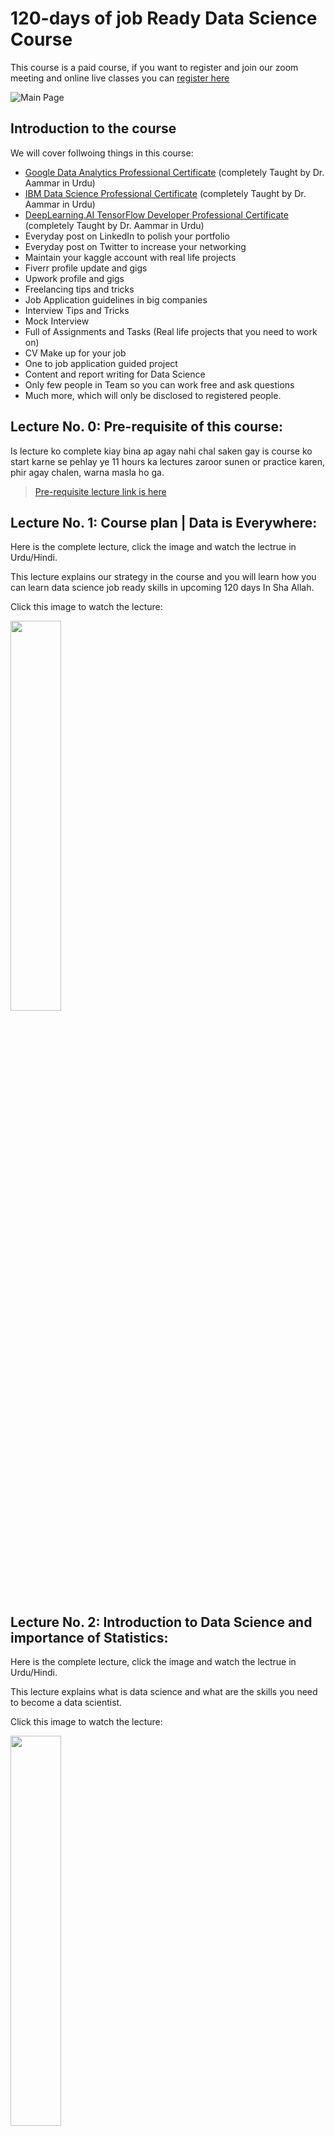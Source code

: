 # 120-days of job Ready Data Science Course 
This course is a paid course, if you want to register and join our zoom meeting and online live classes you can [register here](https://forms.gle/aB3VbemahWTxGtGx8)

![Main Page](resources/00.png)

## Introduction to the course

We will cover follwoing things in this course:

* [Google Data Analytics Professional Certificate](https://www.coursera.org/professional-certificates/google-data-analytics) (completely Taught by Dr. Aammar in Urdu)
* [IBM Data Science Professional Certificate](https://www.coursera.org/professional-certificates/ibm-data-science) (completely Taught by Dr. Aammar in Urdu)
* [DeepLearning.AI TensorFlow Developer Professional Certificate](https://www.coursera.org/professional-certificates/tensorflow-in-practice) (completely Taught by Dr. Aammar in Urdu)
* Everyday post on LinkedIn to polish your portfolio
* Everyday post on Twitter to increase your networking
* Maintain your kaggle account with real life projects
* Fiverr profile update and gigs
* Upwork profile and gigs
* Freelancing tips and tricks
* Job Application guidelines in big companies
* Interview Tips and Tricks
* Mock Interview
* Full of Assignments and Tasks (Real life projects that you need to work on)
* CV Make up for your job
* One to job application guided project
* Content and report writing for Data Science
* Only few people in Team so you can work free and ask questions
* Much more, which will only be disclosed to registered people.

## **Lecture No. 0: Pre-requisite of this course:**

Is lecture ko complete kiay bina ap agay nahi chal saken gay is course ko start karne se pehlay ye 11 hours ka lectures zaroor sunen or practice karen, phir agay chalen, warna masla ho ga.

>[Pre-requisite lecture link is here](https://www.youtube.com/live/xjTMkxVSSxg?feature=share)

## **Lecture No. 1: Course plan | Data is Everywhere:**

Here is the complete lecture, click the image and watch the lectrue in Urdu/Hindi.

This lecture explains our strategy in the course and you will learn how you can learn data science job ready skills in upcoming 120 days In Sha Allah.

Click this image to watch the lecture:

[<img src="./resources/01.png" width="40%">](https://www.youtube.com/live/2pM_RTd8NKg?feature=share "Data Data Every where")

## **Lecture No. 2: Introduction to Data Science and importance of Statistics:**

Here is the complete lecture, click the image and watch the lectrue in Urdu/Hindi.

This lecture explains what is data science and what are the skills you need to become a data scientist.

Click this image to watch the lecture:

[<img src="./resources/02.png" width="40%">](https://www.youtube.com/live/V8iUK5fJo5g?feature=share "Introduction to Data Science")

## **Lecture No. 3: Statistics to Data Science:**

Here is the complete lecture, click the image and watch the lectrue in Urdu/Hindi.

This lecture explains what is statistics and how it is related to data science.

Click this image to watch the lecture:

[<img src="./resources/03.png" width="40%">](https://www.youtube.com/live/UmiYoRNq0oA?feature=share "Statistics to Data Science")

## **Lecture No. 4: Stat ka zero se start (Complete Workshop):**

This lecture is the complete workshop on statistics for Data Science and tells you basic - advance concepts in Data Science.

This lecture explains why statistics is important for data science.

Click this image to watch the lecture:

[<img src="./resources/04.png" width="40%">](https://www.youtube.com/live/ptp9XcvONfw?feature=share "Stat ki workshop")

## **Lecture No. 5: Introduction to Python and Data Science Revision:**

Here is the complete lecture, click the image and watch the lectrue in Urdu/Hindi.

Please revise this lecture before going to the next step. This lecture was a pre-requisite for the course. Is liay is lecture ko pehlay ap practice karen phir agay chalen, warna maslay masael hun gay.

Click this image to watch the lecture:

[<img src="./resources/05.png" width="40%">](https://www.youtube.com/live/xjTMkxVSSxg?feature=share "Revision of Data Science")

## **Lecture No. 6: Statistics for Data Science (Scales of Measurements and details about Data Types):**

Here is the complete lecture, click the image and watch the lectrue in Urdu/Hindi.

This lecture explains the scales of measurements and Data Types in statistics.

Click this image to watch the lecture:

[<img src="./resources/06.png" width="40%">](https://www.youtube.com/live/HTn4zNLBa1I?feature=share "Phase-I")

## **Lecture No. 7: Descriptive vs. Inferential  Statistics (Choosing a right statistical Method):**

Here is the complete lecture, click the image and watch the lectrue in Urdu/Hindi.
This lecture explains the Descriptive Statistics in statistics. 

Click this image to watch the lecture:

[<img src="./resources/07.png" width="40%">](https://www.youtube.com/live/rsfPdUANZIY?feature=share "Phase-II and Phase-III")

## **Lecture No. 8: Descriptive and Inferential Statistics:**

Here is the complete lecture, click the image and watch the lectrue in Urdu/Hindi.

> **Part-1**\
Click this image to watch the lecture:

[<img src="./resources/08a.png" width="40%">](https://www.youtube.com/live/F51AV1czAAc?feature=share "Phase-II and Phase-III")

> **Part-2**\
Click this image to watch the lecture:

[<img src="./resources/08b.png" width="40%">](https://www.youtube.com/live/QX2jZgXgqYM?feature=share "Phase-II and Phase-III")

## **Lecture No. 9: Statistics:**

Here is the complete lecture, click the image and watch the lectrue in Urdu/Hindi.

> **Part-1** Inferential Statistics for Data Science\
[<img src="./resources/09a.png" width="40%">](https://www.youtube.com/live/Wl28DaEoZXc?feature=share&t=411 "Statistics")

> **Part-2** Inferential Statistics for Data Science\
[<img src="./resources/09b.png" width="40%">](https://www.youtube.com/live/1kldE86nL9E?feature=share&t=152 "Statistics")

## **Lecture No. 10: Statistics:**

Here is the complete lecture, click the image and watch the lectrue in Urdu/Hindi.

> **Part-1** Hypothesis Testing\
[<img src="./resources/10a.png" width="40%">](https://www.youtube.com/live/UFVyzGZpUWE?feature=share&t=110 "Statistics")

> **Part-2** Important Terms in Statistics\
[<img src="./resources/10b.png" width="40%">](https://www.youtube.com/live/I9VI5_DkZoU?feature=share "Statistics")


## **Lecture No. 11: Data Analytics Skills and Job plans:**

Here is the complete lecture, click the image and watch the lectrue in Urdu/Hindi.

[<img src="./resources/11.png" width="40%">](https://www.youtube.com/live/rSZIzQGaprw?feature=share "Statistics")

## Lecture No. 12: (Revise the Lecture 11) Data Analytics Skills and Job plans:

Here is the complete lecture, click the image and watch the lectrue in Urdu/Hindi.

[<img src="./resources/12.png" width="40%">](https://www.youtube.com/live/rSZIzQGaprw?feature=share "Statistics")


## **Lecture No. 13: Spreadsheets in Data Science**

We will learn about MS Excel for next few lectures and the lectures will be uploaded here in sequence.

These instructions are a must thing to learn during this MS Excel Series, MS Excel aik bht bara software hy and we can not finish in short time, main ap ko basics sikhaoun ga but you have to learn the advance techniques. Q k har aik company main MS Excel se hi start kia jata hy.

> **Installation**\
> Install MS Excel office 365 free for life time [here](https://www.youtube.com/watch?v=97PIQ3kDl5A)
---

>You also have to practice yourself for MS Excel basics from following online free resources:
>1.  [Learn the basics of MS Excell from here](https://support.microsoft.com/en-us/office/excel-video-training-9bc05390-e94c-46af-a5b3-d7c22f6990bb)
> 2. [Learn Basic to Intermediate MS Excel from here](https://www.linkedin.com/learning/excel-essential-training-microsoft-365-17231101/getting-started-with-excel-for-microsoft-365?autoplay=true)

Here is the complete lecture, click the image and watch the lectrue in Urdu/Hindi.

[<img src="./resources/13.png" width="40%">](https://www.youtube.com/live/_gW0Dooc_rQ?feature=share "Statistics")


## **Lecture No. 14: Spreadsheets in Data Science**

The dataset used in this video can be downloaded from [here](./resources/datasets/lecture14.xlsx)

Here is the complete lecture, click the image and watch the lectrue in Urdu/Hindi.

[<img src="./resources/14.png" width="40%">](https://youtube.com/live/9OjZhMfiB-s?feature=share "Statistics in MS Excel")


## **Lecture No. 15: Excel Statistics and SQL**

> **Part-1:** In this video you will learn basic statistical analysis in MS Excel Spreadsheet.

Here is the complete lecture, click the image and watch the lectrue in Urdu/Hindi.

[<img src="./resources/15a.png" width="40%">](https://www.youtube.com/live/Hp-AsTQxMis?feature=share "Statistics in MS Excel")

> **Part-2:**  **SQL (Structured Query Language) Language**

Here is the complete lecture, click the image and watch the lectrue in Urdu/Hindi.

[<img src="./resources/15b.png" width="40%">](https://www.youtube.com/live/1HSHISQNxEM?feature=share "SQL")


> [Here is the link to download SQL Cheat sheet](./resources/cheat_sheets/SQL-cheat-sheet.pdf)


## **Lecture No. 16: SQL**

> **Part-1:**  **SQL (Structured Query Language) Language- Introduction**

Here is the complete lecture, click the image and watch the lectrue in Urdu/Hindi.

[<img src="./resources/16a.jpeg" width="40%">](https://youtu.be/dhUapcKiVCE "Part-1")

> **Part-2:**  **SQL (Structured Query Language) Language Introduction**

Here is the complete lecture, click the image and watch the lectrue in Urdu/Hindi.

[<img src="./resources/16b.jpeg" width="40%">](https://youtu.be/FObIvpIpLTw "Part-2")

> **Part-3:**  **SQL Software installation**
- Download:\
[Here is the link to download mySQL](https://www.mysql.com/downloads/)

Here is the complete lecture, click the image and watch the lectrue in Urdu/Hindi.

[<img src="./resources/16c.jpeg" width="40%">](https://youtu.be/-zygvRJmAtQ "Part-3")

> **Part-4:**  **How to create SQL database?**

Here is the complete lecture, click the image and watch the lectrue in Urdu/Hindi.

[<img src="./resources/16d.jpeg" width="40%">](https://youtu.be/JpDkyXoPBZk "Part-4")

> **Part-5:**  **How to create SQL table?**

Here is the complete lecture, click the image and watch the lectrue in Urdu/Hindi.

[<img src="./resources/16e.jpeg" width="40%">](https://youtu.be/Av91mx70S7U "Part-5")



# Information about the instructor:

[<img src="./resources/aammar.jpeg" width="50%">](https://www.facebook.com/groups/codanics/permalink/1872283496462303/ "Image")



**Dr. Muhammad Aammar Tufail**

PhD Data Science in Agriculture\
[Youtube channel](https://www.youtube.com/channel/UCmNXJXWONLNF6bdftGY0Otw/)\
[Twitter](https://twitter.com/aammar_tufail)\
[Linkedin](https://www.linkedin.com/in/muhammad-aammar-tufail-02471213b/)\
[github](https://github.com/AammarTufail)

contact: aammar@codanics.com